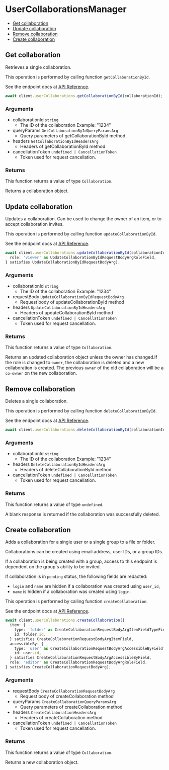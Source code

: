 # UserCollaborationsManager

- [Get collaboration](#get-collaboration)
- [Update collaboration](#update-collaboration)
- [Remove collaboration](#remove-collaboration)
- [Create collaboration](#create-collaboration)

## Get collaboration

Retrieves a single collaboration.

This operation is performed by calling function `getCollaborationById`.

See the endpoint docs at
[API Reference](https://developer.box.com/reference/get-collaborations-id/).

<!-- sample get_collaborations_id -->

```ts
await client.userCollaborations.getCollaborationById(collaborationId);
```

### Arguments

- collaborationId `string`
  - The ID of the collaboration Example: "1234"
- queryParams `GetCollaborationByIdQueryParamsArg`
  - Query parameters of getCollaborationById method
- headers `GetCollaborationByIdHeadersArg`
  - Headers of getCollaborationById method
- cancellationToken `undefined | CancellationToken`
  - Token used for request cancellation.

### Returns

This function returns a value of type `Collaboration`.

Returns a collaboration object.

## Update collaboration

Updates a collaboration.
Can be used to change the owner of an item, or to
accept collaboration invites.

This operation is performed by calling function `updateCollaborationById`.

See the endpoint docs at
[API Reference](https://developer.box.com/reference/put-collaborations-id/).

<!-- sample put_collaborations_id -->

```ts
await client.userCollaborations.updateCollaborationById(collaborationId, {
  role: 'viewer' as UpdateCollaborationByIdRequestBodyArgRoleField,
} satisfies UpdateCollaborationByIdRequestBodyArg);
```

### Arguments

- collaborationId `string`
  - The ID of the collaboration Example: "1234"
- requestBody `UpdateCollaborationByIdRequestBodyArg`
  - Request body of updateCollaborationById method
- headers `UpdateCollaborationByIdHeadersArg`
  - Headers of updateCollaborationById method
- cancellationToken `undefined | CancellationToken`
  - Token used for request cancellation.

### Returns

This function returns a value of type `Collaboration`.

Returns an updated collaboration object unless the owner has changed.If the role is changed to `owner`, the collaboration is deleted
and a new collaboration is created. The previous `owner` of
the old collaboration will be a `co-owner` on the new collaboration.

## Remove collaboration

Deletes a single collaboration.

This operation is performed by calling function `deleteCollaborationById`.

See the endpoint docs at
[API Reference](https://developer.box.com/reference/delete-collaborations-id/).

<!-- sample delete_collaborations_id -->

```ts
await client.userCollaborations.deleteCollaborationById(collaborationId);
```

### Arguments

- collaborationId `string`
  - The ID of the collaboration Example: "1234"
- headers `DeleteCollaborationByIdHeadersArg`
  - Headers of deleteCollaborationById method
- cancellationToken `undefined | CancellationToken`
  - Token used for request cancellation.

### Returns

This function returns a value of type `undefined`.

A blank response is returned if the collaboration was
successfully deleted.

## Create collaboration

Adds a collaboration for a single user or a single group to a file
or folder.

Collaborations can be created using email address, user IDs, or a
group IDs.

If a collaboration is being created with a group, access to
this endpoint is dependent on the group's ability to be invited.

If collaboration is in `pending` status, the following fields
are redacted:

- `login` and `name` are hidden if a collaboration was created
  using `user_id`,
- `name` is hidden if a collaboration was created using `login`.

This operation is performed by calling function `createCollaboration`.

See the endpoint docs at
[API Reference](https://developer.box.com/reference/post-collaborations/).

<!-- sample post_collaborations -->

```ts
await client.userCollaborations.createCollaboration({
  item: {
    type: 'folder' as CreateCollaborationRequestBodyArgItemFieldTypeField,
    id: folder.id,
  } satisfies CreateCollaborationRequestBodyArgItemField,
  accessibleBy: {
    type: 'user' as CreateCollaborationRequestBodyArgAccessibleByFieldTypeField,
    id: user.id,
  } satisfies CreateCollaborationRequestBodyArgAccessibleByField,
  role: 'editor' as CreateCollaborationRequestBodyArgRoleField,
} satisfies CreateCollaborationRequestBodyArg);
```

### Arguments

- requestBody `CreateCollaborationRequestBodyArg`
  - Request body of createCollaboration method
- queryParams `CreateCollaborationQueryParamsArg`
  - Query parameters of createCollaboration method
- headers `CreateCollaborationHeadersArg`
  - Headers of createCollaboration method
- cancellationToken `undefined | CancellationToken`
  - Token used for request cancellation.

### Returns

This function returns a value of type `Collaboration`.

Returns a new collaboration object.
